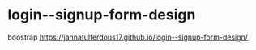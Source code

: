 # login--signup-form-design
boostrap 
 https://jannatulferdous17.github.io/login--signup-form-design/
